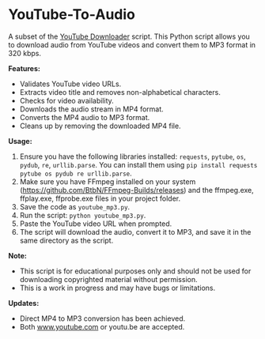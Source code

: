 # YouTube-To-Audio
A subset of the [YouTube Downloader](https://github.com/gappeah/YouTube-Downloader-Pro) script. This Python script allows you to download audio from YouTube videos and convert them to MP3 format in 320 kbps.


**Features:**

* Validates YouTube video URLs.
* Extracts video title and removes non-alphabetical characters.
* Checks for video availability.
* Downloads the audio stream in MP4 format.
* Converts the MP4 audio to MP3 format.
* Cleans up by removing the downloaded MP4 file.

**Usage:**
1. Ensure you have the following libraries installed: `requests`, `pytube`, `os`, `pydub`, `re`, `urllib.parse`. You can install them using `pip install requests pytube os pydub re urllib.parse`.
2. Make sure you have FFmpeg installed on your system (https://github.com/BtbN/FFmpeg-Builds/releases) and the ffmpeg.exe, ffplay.exe, ffprobe.exe files in your project folder.
3. Save the code as `youtube_mp3.py`.
4. Run the script: `python youtube_mp3.py`.
5. Paste the YouTube video URL when prompted.
6. The script will download the audio, convert it to MP3, and save it in the same directory as the script.

**Note:**
* This script is for educational purposes only and should not be used for downloading copyrighted material without permission.
* This is a work in progress and may have bugs or limitations.

**Updates:**
* Direct MP4 to MP3 conversion has been achieved.
* Both www.youtube.com or youtu.be are accepted.


